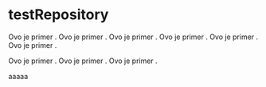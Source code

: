# testRepository
Ovo je primer .
Ovo je primer .
Ovo je primer .
Ovo je primer .
Ovo je primer .
Ovo je primer .

Ovo je primer .
Ovo je primer .
Ovo je primer .


aaaaa
